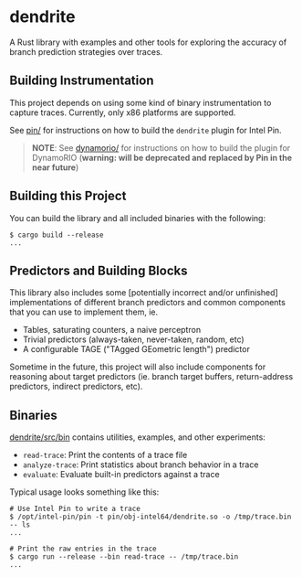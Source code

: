 # dendrite

A Rust library with examples and other tools for exploring the accuracy of 
branch prediction strategies over traces. 

## Building Instrumentation

This project depends on using some kind of binary instrumentation to 
capture traces. Currently, only x86 platforms are supported. 

See [pin/](./pin) for instructions on how to build the `dendrite` plugin for 
Intel Pin.

> **NOTE**: 
> See [dynamorio/](./dynamorio) for instructions on how to build the plugin
  for DynamoRIO (**warning: will be deprecated and replaced by Pin in the near 
  future**)

## Building this Project

You can build the library and all included binaries with the following: 

```
$ cargo build --release
... 
```

## Predictors and Building Blocks

This library also includes some [potentially incorrect and/or unfinished] 
implementations of different branch predictors and common components that
you can use to implement them, ie. 

- Tables, saturating counters, a naive perceptron
- Trivial predictors (always-taken, never-taken, random, etc)
- A configurable TAGE ("TAgged GEometric length") predictor

Sometime in the future, this project will also include components for 
reasoning about target predictors (ie. branch target buffers, return-address
predictors, indirect predictors, etc). 

## Binaries

[dendrite/src/bin](./dendrite/src/bin) contains utilities, examples, and 
other experiments: 

- `read-trace`: Print the contents of a trace file
- `analyze-trace`: Print statistics about branch behavior in a trace
- `evaluate`: Evaluate built-in predictors against a trace 

Typical usage looks something like this: 

```
# Use Intel Pin to write a trace
$ /opt/intel-pin/pin -t pin/obj-intel64/dendrite.so -o /tmp/trace.bin -- ls
...

# Print the raw entries in the trace
$ cargo run --release --bin read-trace -- /tmp/trace.bin
...
```

